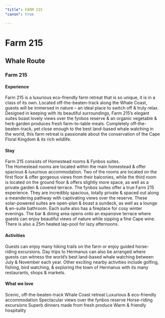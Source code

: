 ```yaml
---
"title": FARM 215
"canon": true

---
```


# Farm 215
## Whale Route
### Farm 215

#### Experience
Farm 215 is a luxurious eco-friendly farm retreat that is so unique, it is in a class of its own.  Located off-the-beaten-track along the Whale Coast, guests will be immersed in nature – an ideal place to switch off &amp; truly relax.
Designed in keeping with its beautiful surroundings, Farm 215’s elegant suites boast lovely views over the fynbos reserve &amp; an organic vegetable &amp; herb garden produces fresh farm-to-table meals.
Completely off-the-beaten-track, yet close enough to the best land-based whale watching in the world, this farm retreat is passionate about the conservation of the Cape Floral Kingdom &amp; its rich wildlife.

#### Stay
Farm 215 consists of Homestead rooms &amp; Fynbos suites.  
The Homestead rooms are located within the main homestead &amp; offer spacious &amp; luxurious accommodation.  Two of the rooms are located on the first floor &amp; offer gorgeous views from their balconies, while the third room is located on the ground floor &amp; offers slightly more space, as well as a private garden &amp; covered terrace.
The fynbos suites offer a true Farm 215 experience.  They are incredibly spacious, totally private &amp; spaced out along a meandering pathway with captivating views over the reserve.  These solar-powered suites are open-plan &amp; boast a sundeck, as well as a lounge &amp; en-suite bathroom.  Each suite also has a fireplace for cosy winter evenings.
The bar &amp; dining area opens onto an expansive terrace where guests can enjoy beautiful views of nature while sipping a fine Cape wine.  There is also a 25m heated lap-pool for lazy afternoons.

#### Activities
Guests can enjoy many hiking trails on the farm or enjoy guided horse-riding excursions.  Day trips to Hermanus can also be arranged where guests can witness the world’s best land-based whale watching between July &amp; November each year.
Other exciting nearby activities include golfing, fishing, bird watching, &amp; exploring the town of Hermanus with its many restaurants, shops &amp; markets.


#### What we love
Scenic, off-the-beaten-track Whale Coast retreat
Luxurious &amp; eco-friendly accommodation
Spectacular views over the fynbos reserve
Horse-riding excursions
Superb dinners made from fresh produce
Warm &amp; friendly hospitality